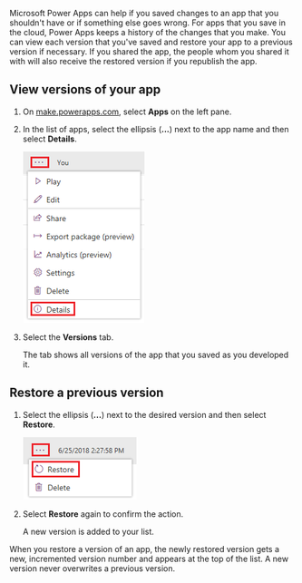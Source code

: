 Microsoft Power Apps can help if you saved changes to an app that you shouldn't have or if something else goes wrong. For apps that you save in the cloud, Power Apps keeps a history of the changes that you make. You can view each version that you've saved and restore your app to a previous version if necessary. If you shared the app, the people whom you shared it with will also receive the restored version if you republish the app.

## View versions of your app

1. On <a href="https://make.powerapps.com" target="_blank">make.powerapps.com</a>, select **Apps** on the left pane.

2. In the list of apps, select the ellipsis (**...**) next to the app name and then select **Details**.

    ![View app versions](../media/powerapps-versions-details2.png)

3. Select the **Versions** tab.

    The tab shows all versions of the app that you saved as you developed it.

## Restore a previous version

1. Select the ellipsis (**...**) next to the desired version and then select **Restore**.

    ![Restore version](../media/restore-version.png)

2. Select **Restore** again to confirm the action.

    A new version is added to your list.

When you restore a version of an app, the newly restored version gets a new, incremented version number and appears at the top of the list. A new version never overwrites a previous version.



